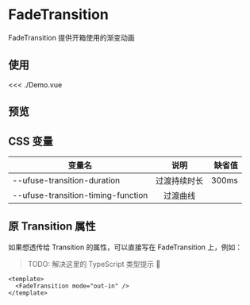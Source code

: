 <script setup lang="ts">
import Demo from './Demo.vue'
</script>

# FadeTransition

FadeTransition 提供开箱使用的渐变动画

## 使用

<<< ./Demo.vue

## 预览

<Demo />

## CSS 变量

| 变量名        |      说明      |  缺省值 |
| ------------- | :-----------: | ----: |
| --ufuse-transition-duration  | 过渡持续时长 | 300ms |
| --ufuse-transition-timing-function | 过渡曲线 |  |

## 原 Transition 属性

如果想透传给 Transition 的属性，可以直接写在 FadeTransition 上，例如：

> TODO: 解决这里的 TypeScript 类型提示 :thinking:

```vue
<template>
  <FadeTransition mode="out-in" />
</template>
```
